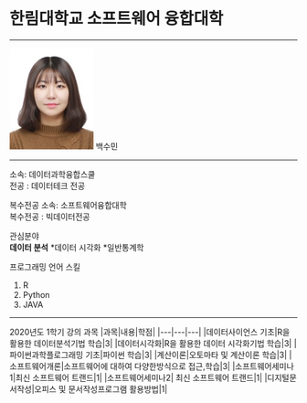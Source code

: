 # 한림대학교 소프트웨어 융합대학
---
![이력서사진](그림1.jpg)
백수민

---

소속: 데이터과학융합스쿨   
전공 : 데이터테크 전공   

복수전공 소속: 소프트웨어융합대학   
복수전공 : 빅데이터전공   

관심분야   
**데이터 분석**
*데이터 시각화
*일반통계학

프로그래밍 언어 스킬   
1. R
2. Python
3. JAVA   

---

2020년도 1학기 강의 과목
|과목|내용|학점|
|---|---|---|
|데이터사이언스 기초|R을 활용한 데이터분석기법 학습|3|
|데이터시각화|R을 활용한 데이터 시각화기법 학습|3|
|파이썬과학플로그래밍 기초|파이썬 학습|3|
|계산이론|오토마타 및 계산이론 학습|3|
|소프트웨어개론|소프트웨어에 대하여 다양한방식으로 접근,학습|3|
|소프트웨어세미나1|최신 소프트웨어 트랜드|1|
|소프트웨어세미나2| 최신 소프트웨어 트랜드|1|
|디지털문서작성|오피스 및 문서작성프로그램 활용방법|1|



